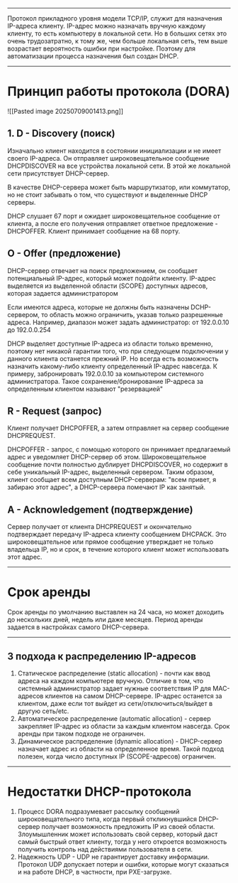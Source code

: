 ___
Протокол прикладного уровня модели TCP/IP, служит для назначения IP-адреса клиенту. 
IP-адрес можно назначать вручную каждому клиенту, то есть компьютеру в локальной сети. Но в больших сетях это очень трудозатратно, к тому же, чем больше локальная сеть, тем выше возрастает вероятность ошибки при настройке. Поэтому для автоматизации процесса назначения был создан DHCP.
___
# Принцип работы протокола (DORA)
![[Pasted image 20250709001413.png]]
## 1. D - Discovery (поиск)
Изначально клиент находится в состоянии инициализации и не имеет своего IP-адреса. Он отправляет широковещательное сообщение DHCPDISCOVER на все устройства локальной сети. В этой же локальной сети присутствует DHCP-сервер.

В качестве DHCP-сервера может быть маршрутизатор, или коммутатор, но не стоит забывать о том, что существуют и выделенные DHCP серверы.

DHCP слушает 67 порт и ожидает широковещательное сообщение от клиента, а после его получения отправляет ответное предложение - DHCPOFFER. Клиент принимает сообщение на 68 порту.
## O - Offer (предложение)
DHCP-сервер отвечает на поиск предложением, он сообщает потенциальный IP-адрес, который может подойти клиенту. IP-адрес выделяется из выделенной области (SCOPE) доступных адресов, которая задается администратором

Если имеются адреса, которые не должны быть назначены DCHP-сервером, то область можно ограничить, указав только разрешенные адреса. Например, диапазон может задать администратор: от 192.0.0.10 до 192.0.0.254

DHCP выделяет доступные IP-адреса из области только временно, поэтому нет никакой гарантии того, что при следующем подключении у данного клиента останется прежний IP. Но всегда есть возможность назначить какому-либо клиенту определенный IP-адрес навсегда. К примеру, забронировать 192.0.0.10 за компьютером системного администратора. Такое сохранение/бронирование IP-адреса за определенным клиентом называют "резервацией" 
## R - Request (запрос)
Клиент получает DHCPOFFER, а затем отправляет на сервер сообщение DHCPREQUEST.

DHCPOFFER - запрос, с помощью которого он принимает предлагаемый адрес и уведомляет DHCP-сервер об этом. Широковещательное сообщение почти полностью дублирует DHCPDISCOVER, но содержит в себе уникальный IP-адрес, выделенный сервером.
Таким образом, клиент сообщает всем доступным DHCP-серверам: "всем привет, я забираю этот адрес", а DHCP-сервера помечают IP как занятый.
## A - Acknowledgement (подтверждение)
Сервер получает от клиента DHCPREQUEST и окончательно подтверждает передачу IP-адреса клиенту сообщением DHCPACK. Это широковещательное или прямое сообщение утверждает не только владельца IP, но и срок, в течение которого клиент может использовать этот адрес.
___
# Срок аренды
Срок аренды по умолчанию выставлен на 24 часа, но может доходить до нескольких дней, недель или даже месяцев. Период аренды задается в настройках самого DHCP-сервера.
___
## 3 подхода к распределению IP-адресов
1. Статическое распределение (static allocation) - почти как ввод адреса на каждом компьютере вручную. Отличие в том, что системный администратор задает нужные соответствия IP для MAC-адресов клиентов на самом DHCP-сервере. IP-адрес останется за клиентом, даже если тот выйдет из сети/отключиться/выйдет в другую сеть/etc.
2. Автоматическое распределение (automatic allocation) - сервер закрепляет IP-адрес из области за каждым клиентом навсегда. Срок аренды при таком подходе не ограничен.
3. Динамическое распределение (dynamic allocation) - DHCP-сервер назначает адрес из области на определенное время. Такой подход полезен, когда число доступных IP (SCOPE-адресов) ограничен.
___
# Недостатки DHCP-протокола
1. Процесс DORA подразумевает рассылку сообщений широковещательного типа, когда первый откликнувшийся DHCP-сервер получает возможность предложить IP из своей области. Злоумышленник может использовать свой сервер, который даст самый быстрый ответ клиенту, тогда у него откроется возможность получить контроль над действиями пользователя в сети.
2. Надежность UDP - UDP не гарантирует доставку информации. Протокол UDP допускает потери и ошибки, которые могут сказаться и на работе DHCP, в частности, при PXE-загрузке.